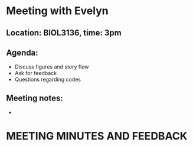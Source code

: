 # Meeting with Evelyn #
## Location: BIOL3136, time: 3pm
## Agenda:
  * Discuss figures and story flow
  * Ask for feedback
  * Questions regarding codes
## Meeting notes:
  * 
    

# MEETING MINUTES AND FEEDBACK
